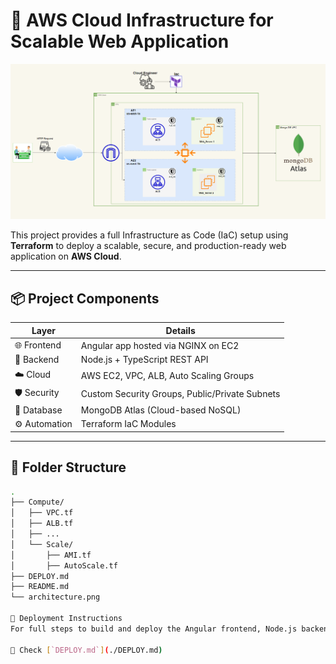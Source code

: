 # 🚀 AWS Cloud Infrastructure for Scalable Web Application

![Infrastructure Diagram](./architecture.png)

This project provides a full Infrastructure as Code (IaC) setup using **Terraform** to deploy a scalable, secure, and production-ready web application on **AWS Cloud**.

---

## 📦 Project Components

| Layer         | Details                                           |
|---------------|---------------------------------------------------|
| 🌐 Frontend    | Angular app hosted via NGINX on EC2              |
| 🧰 Backend     | Node.js + TypeScript REST API                    |
| ☁️ Cloud       | AWS EC2, VPC, ALB, Auto Scaling Groups           |
| 🛡️ Security     | Custom Security Groups, Public/Private Subnets |
| 💾 Database    | MongoDB Atlas (Cloud-based NoSQL)               |
| ⚙️ Automation   | Terraform IaC Modules                           |

---

## 📁 Folder Structure

```bash
.
├── Compute/
│   ├── VPC.tf
│   ├── ALB.tf
│   ├── ...
│   └── Scale/
│       ├── AMI.tf
│       ├── AutoScale.tf
├── DEPLOY.md
├── README.md
└── architecture.png

📘 Deployment Instructions
For full steps to build and deploy the Angular frontend, Node.js backend, configure NGINX, and Terraform setup:

📄 Check [`DEPLOY.md`](./DEPLOY.md) 


